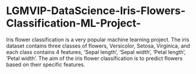 # LGMVIP-DataScience-Iris-Flowers-Classification-ML-Project-
Iris flower classification is a very popular machine learning project. The iris dataset contains three classes of flowers, Versicolor, Setosa, Virginica, and each class contains 4 features, ‘Sepal length’, ‘Sepal width’, ‘Petal length’, ‘Petal width’. The aim of the iris flower classification is to predict flowers based on their specific features.
